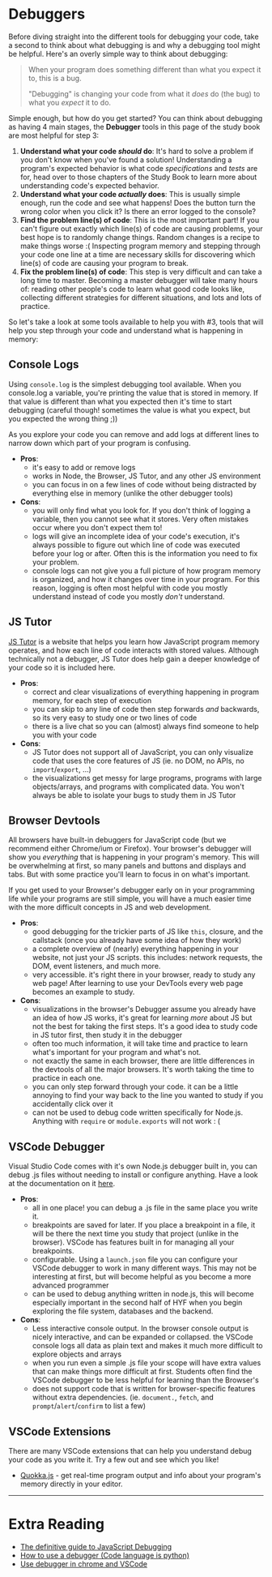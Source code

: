 # Debuggers

Before diving straight into the different tools for debugging your code, take a second to think about what debugging is and why a debugging tool might be helpful. Here's an overly simple way to think about debugging:

> When your program does something different than what you expect it to, this is a bug.
>
> "Debugging" is changing your code from what it _does_ do (the bug) to what you _expect_ it to do.

Simple enough, but how do you get started? You can think about debugging as having 4 main stages, the **Debugger** tools in this page of the study book are most helpful for step 3:

1. **Understand what your code _should_ do**: It's hard to solve a problem if you don't know when you've found a solution! Understanding a program's expected behavior is what code _specifications_ and _tests_ are for, head over to those chapters of the Study Book to learn more about understanding code's expected behavior.
2. **Understand what your code _actually_ does**: This is usually simple enough, run the code and see what happens! Does the button turn the wrong color when you click it? Is there an error logged to the console?
3. **Find the problem line(s) of code**: This is the most important part! If you can't figure out exactly which line(s) of code are causing problems, your best hope is to randomly change things. Random changes is a recipe to make things worse :( Inspecting program memory and stepping through your code one line at a time are necessary skills for discovering which line(s) of code are causing your program to break.
4. **Fix the problem line(s) of code**: This step is very difficult and can take a long time to master. Becoming a master debugger will take many hours of: reading other people's code to learn what good code looks like, collecting different strategies for different situations, and lots and lots of practice.

So let's take a look at some tools available to help you with #3, tools that will help you step through your code and understand what is happening in memory:

## Console Logs

Using `console.log` is the simplest debugging tool available. When you console.log a variable, you're printing the value that is stored in memory. If that value is different than what you expected then it's time to start debugging (careful though! sometimes the value is what you expect, but you expected the wrong thing ;))

As you explore your code you can remove and add logs at different lines to narrow down which part of your program is confusing.

-   **Pros**:
    -   it's easy to add or remove logs
    -   works in Node, the Browser, JS Tutor, and any other JS environment
    -   you can focus in on a few lines of code without being distracted by everything else in memory (unlike the other debugger tools)
-   **Cons**:
    -   you will only find what you look for. If you don't think of logging a variable, then you cannot see what it stores. Very often mistakes occur where you don't expect them to!
    -   logs will give an incomplete idea of your code's execution, it's always possible to figure out which line of code was executed before your log or after. Often this is the information you need to fix your problem.
    -   console logs can not give you a full picture of how program memory is organized, and how it changes over time in your program. For this reason, logging is often most helpful with code you mostly understand instead of code you mostly _don't_ understand.

## JS Tutor

[JS Tutor](http://www.pythontutor.com/) is a website that helps you learn how JavaScript program memory operates, and how each line of code interacts with stored values. Although technically not a debugger, JS Tutor does help gain a deeper knowledge of your code so it is included here.

-   **Pros**:
    -   correct and clear visualizations of everything happening in program memory, for each step of execution
    -   you can skip to any line of code then step forwards _and_ backwards, so its very easy to study one or two lines of code
    -   there is a live chat so you can (almost) always find someone to help you with your code
-   **Cons**:
    -   JS Tutor does not support all of JavaScript, you can only visualize code that uses the core features of JS (ie. no DOM, no APIs, no `import`/`export`, ...)
    -   the visualizations get messy for large programs, programs with large objects/arrays, and programs with complicated data. You won't always be able to isolate your bugs to study them in JS Tutor

## Browser Devtools

All browsers have built-in debuggers for JavaScript code (but we recommend either Chrome/ium or Firefox). Your browser's debugger will show you _everything_ that is happening in your program's memory. This will be overwhelming at first, so many panels and buttons and displays and tabs. But with some practice you'll learn to focus in on what's important.

If you get used to your Browser's debugger early on in your programming life while your programs are still simple, you will have a much easier time with the more difficult concepts in JS and web development.

-   **Pros**:
    -   good debugging for the trickier parts of JS like `this`, closure, and the callstack (once you already have some idea of how they work)
    -   a complete overview of (nearly) everything happening in your website, not just your JS scripts. this includes: network requests, the DOM, event listeners, and much more.
    -   very accessible. it's right there in your browser, ready to study any web page! After learning to use your DevTools every web page becomes an example to study.
-   **Cons**:
    -   visualizations in the browser's Debugger assume you already have an idea of how JS works, it's great for learning _more_ about JS but not the best for taking the first steps. It's a good idea to study code in JS tutor first, then study it in the debugger
    -   often too much information, it will take time and practice to learn what's important for your program and what's not.
    -   not exactly the same in each browser, there are little differences in the devtools of all the major browsers. It's worth taking the time to practice in each one.
    -   you can only step forward through your code. it can be a little annoying to find your way back to the line you wanted to study if you accidentally click over it
    -   can not be used to debug code written specifically for Node.js. Anything with `require` or `module.exports` will not work : (

## VSCode Debugger

Visual Studio Code comes with it's own Node.js debugger built in, you can debug .js files without needing to install or configure anything. Have a look at the documentation on it [here](https://code.visualstudio.com/docs/editor/debugging).

-   **Pros**:
    -   all in one place! you can debug a .js file in the same place you write it.
    -   breakpoints are saved for later. If you place a breakpoint in a file, it will be there the next time you study that project (unlike in the browser). VSCode has features built in for managing all your breakpoints.
    -   configurable. Using a `launch.json` file you can configure your VSCode debugger to work in many different ways. This may not be interesting at first, but will become helpful as you become a more advanced programmer
    -   can be used to debug anything written in node.js, this will become especially important in the second half of HYF when you begin exploring the file system, databases and the backend.
-   **Cons**:
    -   Less interactive console output. In the browser console output is nicely interactive, and can be expanded or collapsed. the VSCode console logs all data as plain text and makes it much more difficult to explore objects and arrays
    -   when you run even a simple .js file your scope will have extra values that can make things more difficult at first. Students often find the VSCode debugger to be less helpful for learning than the Browser's
    -   does not support code that is written for browser-specific features without extra dependencies. (ie. `document.`, `fetch`, and `prompt`/`alert`/`confirm` to list a few)

## VSCode Extensions

There are many VSCode extensions that can help you understand debug your code as you write it. Try a few out and see which you like!

-   [Quokka.js](https://marketplace.visualstudio.com/items?itemName=WallabyJs.quokka-vscode&ssr=false#review-details) - get real-time program output and info about your program's memory directly in your editor.

---

# Extra Reading

-   [The definitive guide to JavaScript Debugging](https://dev.to/atapas/the-definitive-guide-to-javascript-debugging-2021-edition-116n)
-   [How to use a debugger (Code language is python)](https://www.youtube.com/watch?v=7qZBwhSlfOo)
-   [Use debugger in chrome and VSCode](https://www.youtube.com/watch?v=AX7uybwukkk)
